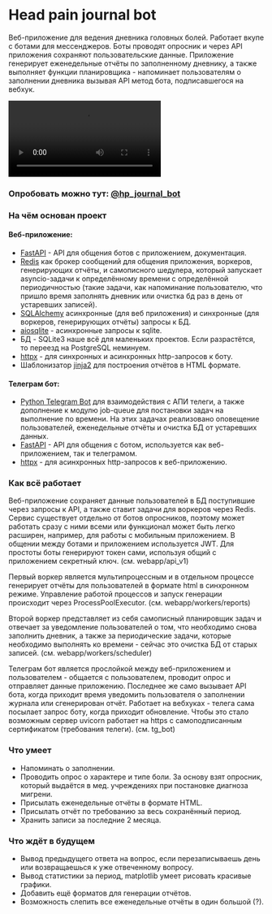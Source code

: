 # Head pain journal bot
Веб-приложение для ведения дневника головных болей. Работает вкупе с ботами для мессенджеров. Боты проводят опросник и через API приложения сохраняют пользовательские данные. Приложение генерирует еженедельные отчёты по заполненному дневнику, а также выполняет функции планировщика - напоминает пользователям о заполнении дневника вызывая API метод бота, подписавшегося на вебхук.

![Демо](https://s1.webmshare.com/7aOxK.webm.mp4)

### Опробовать можно тут: [@hp_journal_bot](https://t.me/hp_journal_bot)

### На чём основан проект

#### Веб-приложение:
- [FastAPI](https://fastapi.tiangolo.com/) - API для общения ботов с приложением, документация.
- [Redis](https://github.com/redis/redis) как брокер сообщений для общения приложения, воркеров, генерирующих отчёты, и самописного шедулера, который запускает asyncio-задачи к определённому времени с определённой периодичностью (такие задачи, как напоминание пользователю, что пришло время заполнять дневник или очистка бд раз в день от устаревших записей).
- [SQLAlchemy](https://www.sqlalchemy.org/) асинхронные (для веб приложения) и синхронные (для воркеров, генерирующих отчёты) запросы к БД.
- [aiosqlite](https://github.com/omnilib/aiosqlite) - асинхронные запросы к sqlite.
- БД - SQLite3 наше всё для маленьких проектов. Если разрастётся, то переезд на PostgreSQL неминуем.
- [httpx](https://www.python-httpx.org/) - для синхронных и асинхронных http-запросов к боту.
- Шаблонизатор [jinja2](https://github.com/pallets/jinja/) для построения отчётов в HTML формате.

#### Телеграм бот:
- [Python Telegram Bot](https://github.com/python-telegram-bot/python-telegram-bot) для взаимодействия с АПИ телеги, а также дополнение к модулю job-queue для постановки задач на выполнение по времени. На этих задачах реализовано оповещение пользователей, еженедельные отчёты и очистка БД от устаревших данных.
- [FastAPI](https://fastapi.tiangolo.com/) - API для общения с ботом, используется как веб-приложением, так и телеграмом.
- [httpx](https://www.python-httpx.org/) - для асинхронных http-запросов к веб-приложению.

### Как всё работает
Веб-приложение сохраняет данные пользователей в БД поступившие через запросы к API, а также ставит задачи для воркеров через Redis. Сервис существует отдельно от ботов опросников, поэтому может работать сразу с ними всеми или функционал может быть легко расширен, например, для работы с мобильным приложением. В общении между ботами и приложением используется JWT. Для простоты боты генерируют токен сами, используя общий с приложением секретный ключ. (см. webapp/api_v1)

Первый воркер является мультипроцессным и в отдельном процессе генерирует отчёты для пользователей в формате html в синхронном режиме. Управление работой процессов и запуск генерации происходит через ProcessPoolExecutor. (см. webapp/workers/reports)

Второй воркер представляет из себя самописный планировщик задач и отвечает за уведомление пользователей о том, что необходимо снова заполнить дневник, а также за периодические задачи, которые необходимо выполнять ко времени - сейчас это очистка БД от старых записей. (см. webapp/workers/scheduler)

Телеграм бот является прослойкой между веб-приложением и пользователем - общается с пользователем, проводит опрос и отправляет данные приложению. Последнее же само вызывает API бота, когда приходит время уведомить пользователя о заполнении журнала или сгенерирован отчёт. Работает на вебхуках - телега сама посылает запрос боту, когда приходит обновление. Чтобы это стало возможным сервер uvicorn работает на https с самоподписанным сертификатом (требования телеги). (см. tg_bot)

### Что умеет
- Напоминать о заполнении.
- Проводить опрос о характере и типе боли. За основу взят опросник, который выдаётся в мед. учреждениях при постановке диагноза мигрени.
- Присылать еженедельные отчёты в формате HTML.
- Присылать отчёт по требованию за весь сохранённый период.
- Хранить записи за последние 2 месяца.

### Что ждёт в будущем
- Вывод предыдущего ответа на вопрос, если перезаписываешь день или возвращаешься к уже отвеченному вопросу.
- Вывод статистики за период, matplotlib умеет рисовать красивые графики.
- Добавить ещё форматов для генерации отчётов.
- Возможность слепить все еженедельные отчёты в один большой (?).
